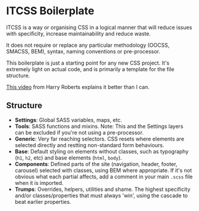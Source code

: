 # ITCSS Boilerplate

ITCSS is a way or organising CSS in a logical manner that will reduce issues with specificity, increase maintainability and reduce waste.

It does not require or replace any particular methodology (OOCSS, SMACSS, BEM), syntax, naming conventions or pre-processor.

This boilerplate is just a starting point for any new CSS project. It's extremely light on actual code, and is primarily a template for the file structure.

[This video](https://www.youtube.com/watch?v=1OKZOV-iLj4) from Harry Roberts explains it better than I can.

## Structure

* **Settings**: Global SASS variables, maps, etc.
* **Tools**: SASS functions and mixins. Note: This and the Settings layers can be excluded if you're not using a pre-processor.
* **Generic**: Very far reaching selectors. CSS resets where elements are selected directly and restting non-standard form behaviours.
* **Base**: Default styling on elements without classes, such as typography (`h1`, `h2`, etc) and base elements (`html`, `body`).
* **Components**: Defined parts of the site (navigation, header, footer, carousel) selected with classes, using BEM where appropriate. If it's not obvious what each partial affects, add a comment in your main `.scss` file when it is imported.
* **Trumps**: Overrides, helpers, utilities and shame. The highest specificity and/or classes/properties that must always 'win', using the cascade to beat earlier properties.
